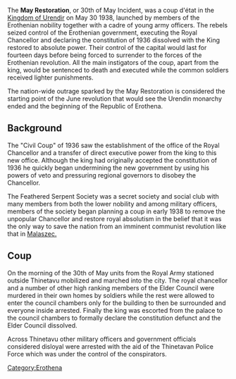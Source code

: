 The **May Restoration**, or 30th of May Incident, was a coup d'état in
the [Kingdom of Urendir](Erothena "wikilink") on May 30 1938, launched
by members of the Erothenian nobility together with a cadre of young
army officers. The rebels seized control of the Erothenian government,
executing the Royal Chancellor and declaring the constitution of 1936
dissolved with the King restored to absolute power. Their control of the
capital would last for fourteen days before being forced to surrender to
the forces of the Erothenian revolution. All the main instigators of the
coup, apart from the king, would be sentenced to death and executed
while the common soldiers received lighter punishments.

The nation-wide outrage sparked by the May Restoration is considered the
starting point of the June revolution that would see the Urendin
monarchy ended and the beginning of the Republic of Erothena.

## Background

The "Civil Coup" of 1936 saw the establishment of the office of the
Royal Chancellor and a transfer of direct executive power from the king
to this new office. Although the king had originally accepted the
constitution of 1936 he quickly began undermining the new government by
using his powers of veto and pressuring regional governors to disobey
the Chancellor.

The Feathered Serpent Society was a secret society and social club with
many members from both the lower nobility and among military officers,
members of the society began planning a coup in early 1938 to remove the
unpopular Chancellor and restore royal absolutism in the belief that it
was the only way to save the nation from an imminent communist
revolution like that in [Malaszec.](Malaszec. "wikilink")

## Coup

On the morning of the 30th of May units from the Royal Army stationed
outside Thinetavu mobilized and marched into the city. The royal
chancellor and a number of other high ranking members of the Elder
Council were murdered in their own homes by soldiers while the rest were
allowed to enter the council chambers only for the building to then be
surrounded and everyone inside arrested. Finally the king was escorted
from the palace to the council chambers to formally declare the
constitution defunct and the Elder Council dissolved.

Across Thinetavu other military officers and government officials
considered disloyal were arrested with the aid of the Thinetavan Police
Force which was under the control of the conspirators.

[Category:Erothena](Category:Erothena "wikilink")